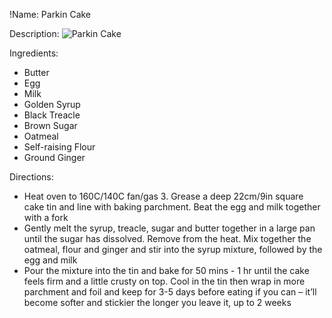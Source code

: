 !Name: Parkin Cake

Description:
![Parkin Cake](https://www.themealdb.com/images/media/meals/qxuqtt1511724269.jpg "Parkin Cake")

Ingredients:
- Butter
- Egg
- Milk
- Golden Syrup
- Black Treacle
- Brown Sugar
- Oatmeal
- Self-raising Flour
- Ground Ginger

Directions:
- Heat oven to 160C/140C fan/gas 3. Grease a deep 22cm/9in square cake tin and line with baking parchment. Beat the egg and milk together with a fork
- Gently melt the syrup, treacle, sugar and butter together in a large pan until the sugar has dissolved. Remove from the heat. Mix together the oatmeal, flour and ginger and stir into the syrup mixture, followed by the egg and milk
- Pour the mixture into the tin and bake for 50 mins - 1 hr until the cake feels firm and a little crusty on top. Cool in the tin then wrap in more parchment and foil and keep for 3-5 days before eating if you can – it’ll become softer and stickier the longer you leave it, up to 2 weeks
